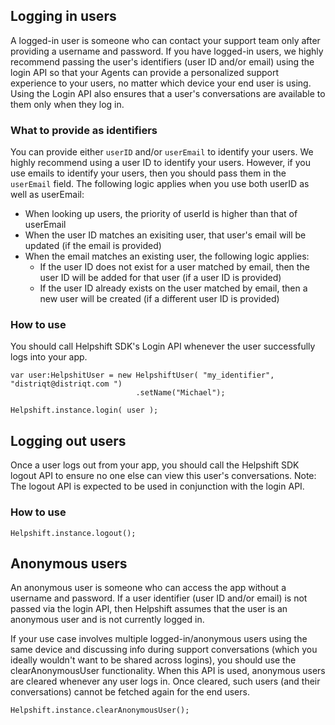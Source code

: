 

## Logging in users

A logged-in user is someone who can contact your support team only after providing a username and password. If you have logged-in users, we highly recommend passing the user's identifiers (user ID and/or email) using the login API so that your Agents can provide a personalized support experience to your users, no matter which device your end user is using. Using the Login API also ensures that a user's conversations are available to them only when they log in.

### What to provide as identifiers

You can provide either `userID` and/or `userEmail` to identify your users. We highly recommend using a user ID to identify your users. However, if you use emails to identify your users, then you should pass them in the `userEmail` field. The following logic applies when you use both userID as well as userEmail:

- When looking up users, the priority of userId is higher than that of userEmail
- When the user ID matches an exisiting user, that user's email will be updated (if the email is provided)
- When the email matches an existing user, the following logic applies:
    - If the user ID does not exist for a user matched by email, then the user ID will be added for that user (if a user ID is provided)
    - If the user ID already exists on the user matched by email, then a new user will be created (if a different user ID is provided)


### How to use

You should call Helpshift SDK's Login API whenever the user successfully logs into your app. 


```as3
var user:HelpshitUser = new HelpshiftUser( "my_identifier", "distriqt@distriqt.com ")
							.setName("Michael");

Helpshift.instance.login( user );				
```




## Logging out users


Once a user logs out from your app, you should call the Helpshift SDK logout API to ensure no one else can view this user's conversations. Note: The logout API is expected to be used in conjunction with the login API.

### How to use


```as3
Helpshift.instance.logout();
```



## Anonymous users

An anonymous user is someone who can access the app without a username and password. If a user identifier (user ID and/or email) is not passed via the login API, then Helpshift assumes that the user is an anonymous user and is not currently logged in.

If your use case involves multiple logged-in/anonymous users using the same device and discussing info during support conversations (which you ideally wouldn't want to be shared across logins), you should use the clearAnonymousUser functionality. When this API is used, anonymous users are cleared whenever any user logs in. Once cleared, such users (and their conversations) cannot be fetched again for the end users.


```as3
Helpshift.instance.clearAnonymousUser();
```










